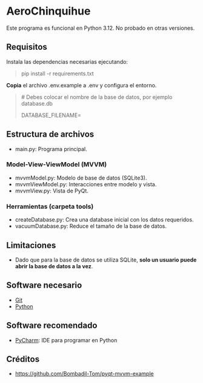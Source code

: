 # AeroChinquihue
Este programa es funcional en Python 3.12. No probado en otras versiones.

## Requisitos

Instala las dependencias necesarias ejecutando:
> pip install -r requirements.txt

**Copia** el archivo .env.example a .env y configura el entorno.
> \# Debes colocar el nombre de la base de datos, por ejemplo database.db
>
> DATABASE_FILENAME=

## Estructura de archivos

* main.py: Programa principal.

### Model-View-ViewModel (MVVM)
* mvvmModel.py: Modelo de base de datos (SQLite3).
* mvvmViewModel.py: Interacciones entre modelo y vista.
* mvvmView.py: Vista de PyQt.

### Herramientas (carpeta tools)

* createDatabase.py: Crea una database inicial con los datos requeridos.
* vacuumDatabase.py: Reduce el tamaño de la base de datos.

## Limitaciones

* Dado que para la base de datos se utiliza SQLite, **solo un usuario puede abrir la base de datos a la vez**.

## Software necesario

* [Git](https://git-scm.com/)
* [Python](https://www.python.org/)

## Software recomendado

* [PyCharm](https://www.jetbrains.com/pycharm/): IDE para programar en Python

## Créditos

* https://github.com/Bombadil-Tom/pyqt-mvvm-example
